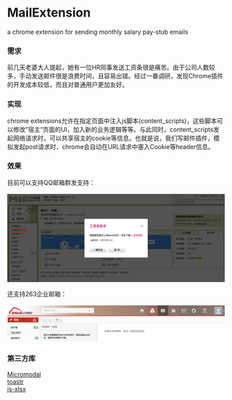 # MailExtension
a chrome extension for sending monthly salary pay-stub emails

### 需求
前几天老婆大人提起，她有一位HR同事发送工资条很是痛苦。由于公司人数较多，手动发送邮件很是浪费时间，且容易出错。经过一番调研，发现Chrome插件的开发成本较低，而且对普通用户更加友好。

### 实现
chrome extensions允许在指定页面中注入js脚本(content_scripts)，这些脚本可以修改”宿主“页面的UI，加入新的业务逻辑等等。与此同时，content_scripts发起网络请求时，可以共享宿主的cookie等信息。也就是说，我们写邮件插件，模拟发起post请求时，chrome会自动在URL请求中塞入Cookie等header信息。

### 效果
目前可以支持QQ邮箱群发支持：<br/><br/>
![preview](captureQQ.png)

还支持263企业邮箱：<br/><br/>
![preview](capture263.png)

### 第三方库
[Micromodal](https://github.com/ghosh/Micromodal)<br/>
[toastr](https://github.com/CodeSeven/toastr)<br/>
[js-xlsx](https://github.com/SheetJS/js-xlsx)
